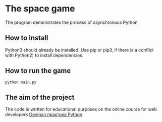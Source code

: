 # The space game

The program demonstrates the process of asynchronous Python

## How to install

Python3 should already be installed. 
Use pip or pip3, if there is a conflict with Python2) to install dependencies:


## How to run the game

```
python main.py

```

## The aim of the project 
The code is written for educational purposes on the online course for web developers [Devman практика Python](https://dvmn.org/)
